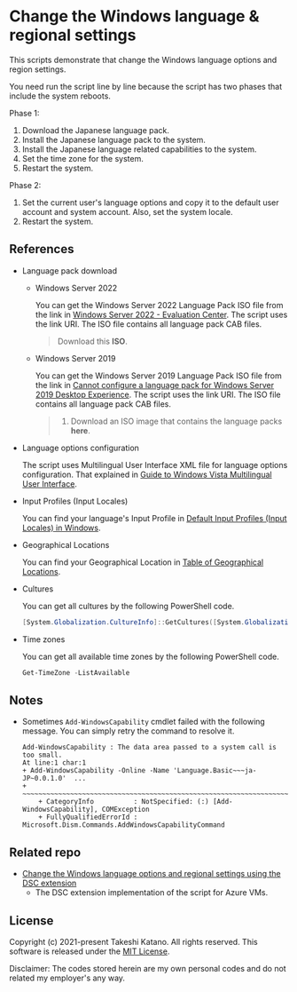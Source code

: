 # Change the Windows language & regional settings

This scripts demonstrate that change the Windows language options and region settings.

You need run the script line by line because the script has two phases that include the system reboots.

Phase 1:

1. Download the Japanese language pack.
2. Install the Japanese language pack to the system.
3. Install the Japanese language related capabilities to the system.
4. Set the time zone for the system.
5. Restart the system.

Phase 2:

1. Set the current user's language options and copy it to the default user account and system account. Also, set the system locale.
2. Restart the system.

## References

- Language pack download

    - Windows Server 2022

        You can get the Windows Server 2022 Language Pack ISO file from the link in [Windows Server 2022 - Evaluation Center](https://www.microsoft.com/en-us/evalcenter/evaluate-windows-server-2022). The script uses the link URI. The ISO file contains all language pack CAB files.

        > Download this **ISO**.

    - Windows Server 2019

        You can get the Windows Server 2019 Language Pack ISO file from the link in [Cannot configure a language pack for Windows Server 2019 Desktop Experience](https://docs.microsoft.com/en-us/troubleshoot/windows-server/shell-experience/cannot-configure-language-pack-windows-server-desktop-experience). The script uses the link URI. The ISO file contains all language pack CAB files.

        > 1. Download an ISO image that contains the language packs **here**.

- Language options configuration

    The script uses Multilingual User Interface XML file for language options configuration. That explained in [Guide to Windows Vista Multilingual User Interface](https://docs.microsoft.com/en-us/previous-versions/windows/it-pro/windows-vista/cc721887(v=ws.10)).

- Input Profiles (Input Locales)

    You can find your language's Input Profile in [Default Input Profiles (Input Locales) in Windows](https://docs.microsoft.com/en-us/windows-hardware/manufacture/desktop/default-input-locales-for-windows-language-packs).

- Geographical Locations

    You can find your Geographical Location in [Table of Geographical Locations](https://docs.microsoft.com/en-us/windows/win32/intl/table-of-geographical-locations).

- Cultures

    You can get all cultures by the following PowerShell code.

    ```powershell
    [System.Globalization.CultureInfo]::GetCultures([System.Globalization.CultureTypes]::AllCultures).Name
    ```

- Time zones

    You can get all available time zones by the following PowerShell code.

    ```powershell
    Get-TimeZone -ListAvailable
    ```

## Notes

- Sometimes `Add-WindowsCapability` cmdlet failed with the following message. You can simply retry the command to resolve it.

    ```
    Add-WindowsCapability : The data area passed to a system call is too small.
    At line:1 char:1
    + Add-WindowsCapability -Online -Name 'Language.Basic~~~ja-JP~0.0.1.0'  ...
    + ~~~~~~~~~~~~~~~~~~~~~~~~~~~~~~~~~~~~~~~~~~~~~~~~~~~~~~~~~~~~~~~~~~~~~
        + CategoryInfo          : NotSpecified: (:) [Add-WindowsCapability], COMException
        + FullyQualifiedErrorId : Microsoft.Dism.Commands.AddWindowsCapabilityCommand
    ```

## Related repo

- [Change the Windows language options and regional settings using the DSC extension](https://github.com/tksh164/azure-demo-scripts-templates/tree/master/arm-templates/win-lang-region-config)
    - The DSC extension implementation of the script for Azure VMs.

## License

Copyright (c) 2021-present Takeshi Katano. All rights reserved. This software is released under the [MIT License](https://github.com/tksh164/windows-language-culture-change-script/blob/master/LICENSE).

Disclaimer: The codes stored herein are my own personal codes and do not related my employer's any way.
